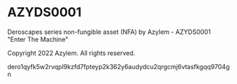 # AZYDS0001
Deroscapes series non-fungible asset (NFA) by Azylem - AZYDS0001 "Enter The Machine"

Copyright 2022 Azylem. All rights reserved.

dero1qyfk5w2rvqpl9kzfd7fpteyp2k362y6audydcu2qrgcmj6vtasfkgqq9704gn
